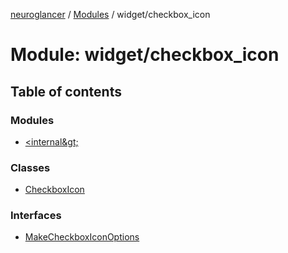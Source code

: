 [neuroglancer](../README.md) / [Modules](../modules.md) / widget/checkbox\_icon

# Module: widget/checkbox\_icon

## Table of contents

### Modules

- [&lt;internal\&gt;](widget_checkbox_icon._internal_.md)

### Classes

- [CheckboxIcon](../classes/widget_checkbox_icon.CheckboxIcon.md)

### Interfaces

- [MakeCheckboxIconOptions](../interfaces/widget_checkbox_icon.MakeCheckboxIconOptions.md)
